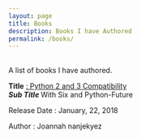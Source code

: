 ```yaml
---
layout: page
title: Books
description: Books I have Authored
permalink: /books/
---
```

<br>
A list of books I have authored.

**Title** [: Python 2 and 3 Compatibility](https://www.amazon.com/Python-Compatibility-Python-Future-Joannah-Nanjekye/dp/1484229541)
<br>
**<i>Sub Title </i>** With Six and Python-Future

Release Date : January, 22, 2018

Author : Joannah nanjekyez
